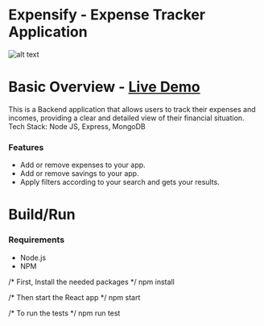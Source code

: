 # Expensify - Expense Tracker Application
![alt text]()
# Basic Overview - [Live Demo](https://expensetracker-kdsb.onrender.com)
This is a Backend application that allows users to track their expenses and incomes, providing a clear and detailed view of their financial situation.
Tech Stack: Node JS, Express, MongoDB
### Features
- Add or remove expenses to your app.
- Add or remove savings to your app.
- Apply filters according to your search and gets your results.

# Build/Run
### Requirements

 - Node.js
 - NPM

/* First, Install the needed packages */
npm install

/* Then start the React app */
npm start

/* To run the tests */
npm run test
